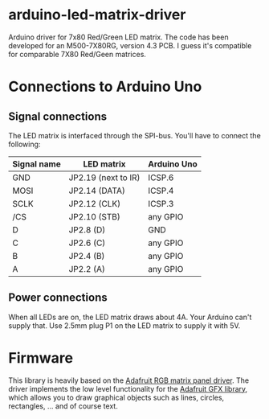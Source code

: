 # arduino-led-matrix-driver
Arduino driver for 7x80 Red/Green LED matrix.  The code has been developed for an M500-7X80RG, version 4.3 PCB.  I guess it's compatible for comparable 7X80 Red/Geen matrices.

# Connections to Arduino Uno
## Signal connections
The LED matrix is interfaced through the SPI-bus.
You'll have to connect the following:   

| Signal name | LED matrix          | Arduino Uno |
|-------------|---------------------|-------------|
| GND         | JP2.19 (next to IR) | ICSP.6      |
| MOSI        | JP2.14 (DATA)       | ICSP.4      |
| SCLK        | JP2.12 (CLK)        | ICSP.3      |
| /CS         | JP2.10 (STB)        | any GPIO    |
| D           | JP2.8  (D)          | GND         |
| C           | JP2.6  (C)          | any GPIO    |
| B           | JP2.4  (B)          | any GPIO    |
| A           | JP2.2  (A)          | any GPIO    |

## Power connections
When all LEDs are on, the LED matrix draws about 4A.  Your Arduino can't supply that.
Use 2.5mm plug P1 on the LED matrix to supply it with 5V.

# Firmware
This library is heavily based on the [Adafruit RGB matrix panel driver](https://github.com/adafruit/RGB-matrix-Panel).  The driver implements the low level functionality for the [Adafruit GFX library](https://github.com/adafruit/Adafruit-GFX-Library), which allows you to draw graphical objects such as lines, circles, rectangles, ... and of course text.
